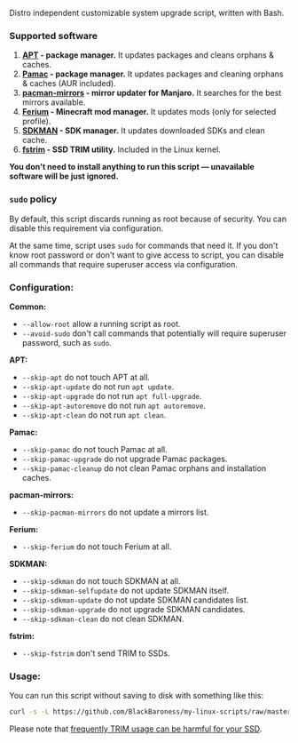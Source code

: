 Distro independent customizable system upgrade script, written with Bash.

### Supported software

1. **[APT](https://manpages.ubuntu.com/manpages/xenial/man8/apt.8.html) - package manager.** It updates packages and
   cleans orphans & caches.
2. **[Pamac](https://wiki.manjaro.org/index.php/Pamac) - package manager.** It updates packages and cleaning orphans &
   caches (AUR included).
3. **[pacman-mirrors](https://wiki.manjaro.org/index.php/Pacman-mirrors) - mirror updater for Manjaro.** It searches for
   the best mirrors available.
4. **[Ferium](https://github.com/gorilla-devs/ferium) - Minecraft mod manager.** It updates mods (only for selected
   profile).
5. **[SDKMAN](https://sdkman.io/) - SDK manager.** It updates downloaded SDKs and clean cache.
6. **[fstrim](https://man7.org/linux/man-pages/man8/fstrim.8.html) - SSD TRIM utility.** Included in the Linux kernel.

**You don't need to install anything to run this script — unavailable software will be just ignored.**

### `sudo` policy

By default, this script discards running as root because of security.
You can disable this requirement via configuration.

At the same time, script uses `sudo` for commands that need it. If you don't know root password or don't want to give
access to script, you can disable all commands that require superuser access via configuration.

### Configuration:

**Common:**

- `--allow-root` allow a running script as root.
- `--avoid-sudo` don't call commands that potentially will require superuser password, such as `sudo`.

**APT:**

- `--skip-apt` do not touch APT at all.
- `--skip-apt-update` do not run `apt update`.
- `--skip-apt-upgrade` do not run `apt full-upgrade`.
- `--skip-apt-autoremove` do not run `apt autoremove`.
- `--skip-apt-clean` do not run `apt clean`.

**Pamac:**

- `--skip-pamac` do not touch Pamac at all.
- `--skip-pamac-upgrade` do not upgrade Pamac packages.
- `--skip-pamac-cleanup` do not clean Pamac orphans and installation caches.

**pacman-mirrors:**

- `--skip-pacman-mirrors` do not update a mirrors list.

**Ferium:**

- `--skip-ferium` do not touch Ferium at all.

**SDKMAN:**

- `--skip-sdkman` do not touch SDKMAN at all.
- `--skip-sdkman-selfupdate` do not update SDKMAN itself.
- `--skip-sdkman-update` do not update SDKMAN candidates list.
- `--skip-sdkman-upgrade` do not upgrade SDKMAN candidates.
- `--skip-sdkman-clean` do not clean SDKMAN.

**fstrim:**

- `--skip-fstrim` don't send TRIM to SSDs.

### Usage:

You can run this script without saving to disk with something like this:

```bash
curl -s -L https://github.com/BlackBaroness/my-linux-scripts/raw/master/full-upgrade/script.sh | bash -s -- --skip-trim
```

Please note
that [frequently TRIM usage can be harmful for your SSD](https://man7.org/linux/man-pages/man8/fstrim.8.html).

